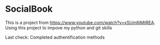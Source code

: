 # SocialBook


This is a project from https://www.youtube.com/watch?v=xSUm6iMtREA.
Using this project to impove my python and git skills


Last check: Completed authentification methods
